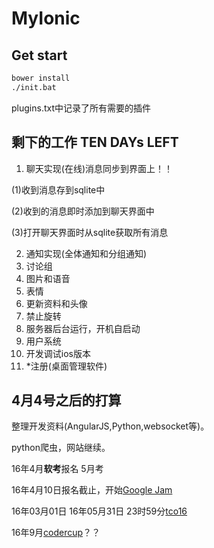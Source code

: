 # MyIonic

## Get start

```bash
bower install
./init.bat
```

plugins.txt中记录了所有需要的插件

## 剩下的工作 TEN DAYs LEFT

1. 聊天实现(在线)消息同步到界面上！！

(1)收到消息存到sqlite中

(2)收到的消息即时添加到聊天界面中

(3)打开聊天界面时从sqlite获取所有消息

2. 通知实现(全体通知和分组通知)
3. 讨论组
4. 图片和语音
5. 表情
6. 更新资料和头像
7. 禁止旋转
8. 服务器后台运行，开机自启动
9. 用户系统
10. 开发调试ios版本
11. *注册(桌面管理软件)

## 4月4号之后的打算

整理开发资料(AngularJS,Python,websocket等)。

python爬虫，网站继续。

16年4月**软考**报名 5月考

16年4月10日报名截止，开始[Google Jam](http://www.saikr.com/GCJ/2016)

16年03月01日 16年05月31日 23时59分[tco16](http://tco16.topcoder.com/) 

16年9月[codercup]()？？

